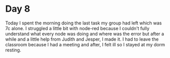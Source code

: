 # Day 8
Today I spent the morning doing the last task my group had left which was 7c alone. I struggled a little bit with node-red because I couldn't fully understand what every node was doing and where was the error but after a while and a little help from Judith and Jesper, I made it.
I had to leave the classroom because I had a meeting and after, I felt ill so I stayed at my dorm resting.
